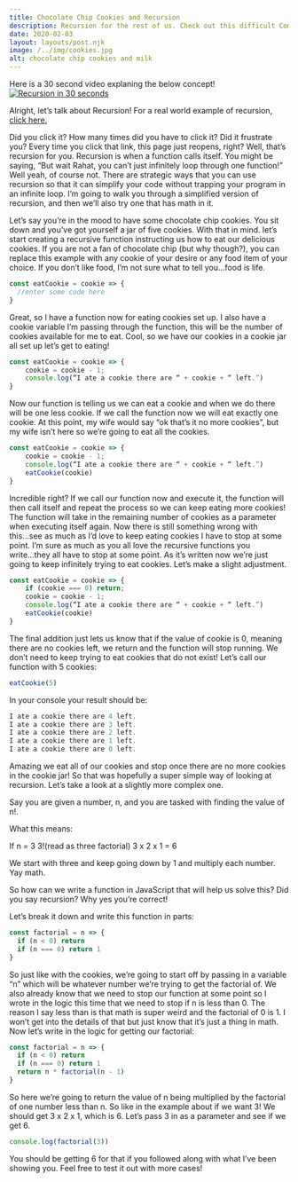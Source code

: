 ```yaml
---
title: Chocolate Chip Cookies and Recursion
description: Recursion for the rest of us. Check out this difficult Computer science concept broken down into simplet terms with examples in JavaScript.
date: 2020-02-03
layout: layouts/post.njk
image: /../img/cookies.jpg
alt: chocolate chip cookies and milk
---
```


Here is a 30 second video explaning the below concept! 
[![Recursion in 30 seconds](http://img.youtube.com/vi/LVkomHIbKR0/0.jpg)](http://www.youtube.com/watch?v=LVkomHIbKR0 "Recursion in 30 seconds")

Alright, let’s talk about Recursion! For a real world example of recursion, <a href = /posts/ChocolateChipCookiesandRecursion/ >click here.</a>

Did you click it? How many times did you have to click it? Did it frustrate you? Every time you click that link, this page just reopens, right? Well, that’s recursion for you. Recursion is when a function calls itself. You might be saying, “But wait Rahat, you can’t just infinitely loop through one function!” Well yeah, of course not. There are strategic ways that you can use recursion so that it can simplify your code without trapping your program in an infinite loop. I’m going to walk you through a simplified version of recursion, and then we’ll also try one that has math in it.

Let’s say you’re in the mood to have some chocolate chip cookies. You sit down and you’ve got yourself a jar of five cookies. With that in mind. let’s start creating a recursive function instructing us how to eat our delicious cookies. If you are not a fan of chocolate chip (but why though?), you can replace this example with any cookie of your desire or any food item of your choice. If you don’t like food, I’m not sure what to tell you...food is life.

```javascript
const eatCookie = cookie => {
  //enter some code here
}
```

Great, so I have a function now for eating cookies set up. I also have a cookie variable I’m passing through the function, this will be the number of cookies available for me to eat. Cool, so we have our cookies in a cookie jar all set up let’s get to eating!

```javascript
const eatCookie = cookie => {
    cookie = cookie - 1;
    console.log(“I ate a cookie there are “ + cookie + “ left.”)
}
```

Now our function is telling us we can eat a cookie and when we do there will be one less cookie. If we call the function now we will eat exactly one cookie. At this point, my wife would say “ok that’s it no more cookies”, but my wife isn’t here so we’re going to eat all the cookies.

```javascript
const eatCookie = cookie => {
    cookie = cookie - 1;
    console.log(“I ate a cookie there are “ + cookie + “ left.”)
    eatCookie(cookie)
}
```

Incredible right? If we call our function now and execute it, the function will then call itself and repeat the process so we can keep eating more cookies! The function will take in the remaining number of cookies as a parameter when executing itself again. Now there is still something wrong with this...see as much as I’d love to keep eating cookies I have to stop at some point. I’m sure as much as you all love the recursive functions you write...they all have to stop at some point. As it’s written now we’re just going to keep infinitely trying to eat cookies. Let’s make a slight adjustment.

```javascript
const eatCookie = cookie => {
    if (cookie === 0) return;
    cookie = cookie - 1;
    console.log(“I ate a cookie there are “ + cookie + “ left.”)
    eatCookie(cookie)
}
```

The final addition just lets us know that if the value of cookie is 0, meaning there are no cookies left, we return and the function will stop running. We don’t need to keep trying to eat cookies that do not exist! Let’s call our function with 5 cookies:

```javascript
eatCookie(5)
```

In your console your result should be:

```javascript
I ate a cookie there are 4 left.
I ate a cookie there are 3 left.
I ate a cookie there are 2 left.
I ate a cookie there are 1 left.
I ate a cookie there are 0 left.
```

Amazing we eat all of our cookies and stop once there are no more cookies in the cookie jar! So that was hopefully a super simple way of looking at recursion. Let’s take a look at a slightly more complex one.

Say you are given a number, n, and you are tasked with finding the value of n!.

What this means:

If n = 3
3!(read as three factorial)
3 x 2 x 1 = 6

We start with three and keep going down by 1 and multiply each number. Yay math.

So how can we write a function in JavaScript that will help us solve this? Did you say recursion? Why yes you’re correct!

Let’s break it down and write this function in parts:

```javascript
const factorial = n => {
  if (n < 0) return
  if (n === 0) return 1
}
```

So just like with the cookies, we’re going to start off by passing in a variable “n” which will be whatever number we’re trying to get the factorial of. We also already know that we need to stop our function at some point so I wrote in the logic this time that we need to stop if n is less than 0. The reason I say less than is that math is super weird and the factorial of 0 is 1. I won’t get into the details of that but just know that it’s just a thing in math. Now let’s write in the logic for getting our factorial:

```javascript
const factorial = n => {
  if (n < 0) return
  if (n === 0) return 1
  return n * factorial(n - 1)
}
```

So here we’re going to return the value of n being multiplied by the factorial of one number less than n. So like in the example about if we want 3! We should get 3 x 2 x 1, which is 6. Let’s pass 3 in as a parameter and see if we get 6.

```javascript
console.log(factorial(3))
```

You should be getting 6 for that if you followed along with what I’ve been showing you. Feel free to test it out with more cases! 